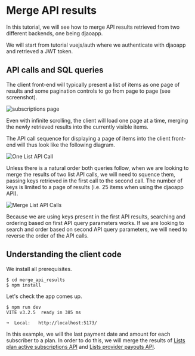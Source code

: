 Merge API results
=================

In this tutorial, we will see how to merge API results retrieved from two
different backends, one being djaoapp.

We will start from tutorial vuejs/auth where we authenticate with djaoapp
and retrieved a JWT token.

API calls and SQL queries
-------------------------

The client front-end will typically present a list of items as one page of
results and some pagination controls to go from page to page (see screenshot).

![subscriptions page](https://www.djaodjin.com/static/img/docs/laptop-dashboard_profile_subscriptions-donny.png)

Even with infinite scrolling, the client will load one page at a time, merging
the newly retrieved results into the currently visible items.

The API call sequence for displaying a page of items into the client front-end
will thus look like the following diagram.


![One List API Call](https://www.djaodjin.com/static/img/docs/list-api-call.png)

Unless there is a natural order both queries follow, when we are looking
to merge the results of two list API calls, we will need to squence them,
passing keys retrieved in the first call to the second call.
The number of keys is limited to a page of results (i.e. 25 items when using
the djaoapp API).

![Merge List API Calls](https://www.djaodjin.com/static/img/docs/merge-api-calls.png)

Because we are using keys present in the first API results, searching
and ordering based on first API query parameters works. If we are looking
to search and order based on second API query parameters, we will need
to reverse the order of the API calls.


Understanding the client code
-----------------------------

We install all prerequisites.

    $ cd merge_api_results
    $ npm install

Let's check the app comes up.

    $ npm run dev
    VITE v3.2.5  ready in 385 ms

    ➜  Local:   http://localhost:5173/

In this example, we will the last payment date and amount for each subscriber
to a plan. In order to do this, we will merge the results of
[Lists plan active subscriptions API](https://www.djaodjin.com/docs/reference/djaoapp/latest/api/#listPlanActiveSubscribers) and [Lists provider payouts API](https://www.djaodjin.com/docs/reference/djaoapp/latest/api/#listTransfer).



